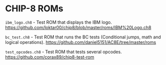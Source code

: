 # CHIP-8 ROMs

`ibm_logo.ch8` - Test ROM that displays the IBM logo.
https://github.com/loktar00/chip8/blob/master/roms/IBM%20Logo.ch8

`bc_test.ch8` - Test ROM that runs the BC tests (Conditional jumps, math and logical operations).
https://github.com/daniel5151/AC8E/tree/master/roms

`test_opcodes.ch8` - Test ROM that tests several opcodes.
https://github.com/corax89/chip8-test-rom